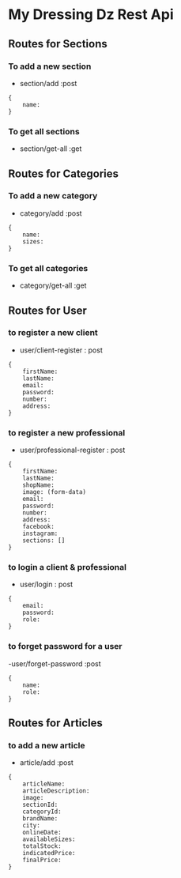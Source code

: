 # My Dressing Dz Rest Api

## Routes for Sections

### To add a new section

- section/add :post

```
{
    name:
}
```

### To get all sections

- section/get-all :get

## Routes for Categories

### To add a new category

- category/add :post

```
{
    name:
    sizes:
}
```

### To get all categories

- category/get-all :get

## Routes for User

### to register a new client

- user/client-register : post

```
{
    firstName:
    lastName:
    email:
    password:
    number:
    address:
}
```

### to register a new professional

- user/professional-register : post

```
{
    firstName:
    lastName:
    shopName:
    image: (form-data)
    email:
    password:
    number:
    address:
    facebook:
    instagram:
    sections: []
}
```

### to login a client & professional

- user/login : post

```
{
    email:
    password:
    role:
}
```

### to forget password for a user

-user/forget-password :post

```
{
    name:
    role:
}
```

## Routes for Articles

### to add a new article

- article/add :post

```
{
    articleName:
    articleDescription:
    image:
    sectionId:
    categoryId:
    brandName:
    city:
    onlineDate:
    availableSizes:
    totalStock:
    indicatedPrice:
    finalPrice:
}
```

